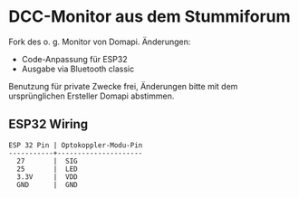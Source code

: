 # DCC-Monitor aus dem Stummiforum
Fork des o. g. Monitor von Domapi.
Änderungen:
- Code-Anpassung für ESP32
- Ausgabe via Bluetooth classic


Benutzung für private Zwecke frei, Änderungen bitte mit dem ursprünglichen Ersteller Domapi abstimmen.

## ESP32 Wiring
```
ESP 32 Pin | Optokoppler-Modu-Pin
-----------+---------------------
  27       |  SIG
  25       |  LED
  3.3V     |  VDD
  GND      |  GND
```
